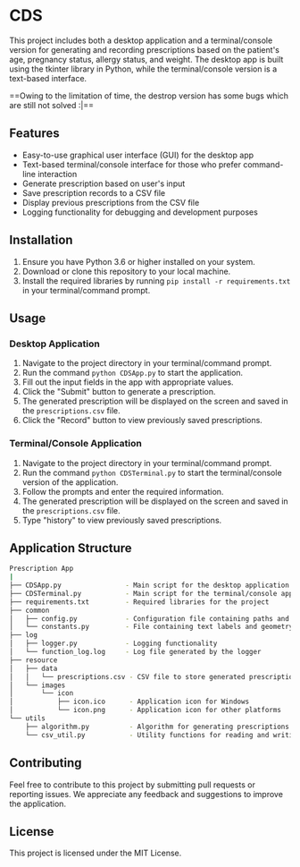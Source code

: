 # CDS

This project includes both a desktop application and a terminal/console version for generating and recording prescriptions based on the patient's age, pregnancy status, allergy status, and weight. The desktop app is built using the tkinter library in Python, while the terminal/console version is a text-based interface.

==Owing to the limitation of time, the destrop version has some bugs which are still not solved :|==

## Features

- Easy-to-use graphical user interface (GUI) for the desktop app
- Text-based terminal/console interface for those who prefer command-line interaction
- Generate prescription based on user's input
- Save prescription records to a CSV file
- Display previous prescriptions from the CSV file
- Logging functionality for debugging and development purposes

## Installation

1. Ensure you have Python 3.6 or higher installed on your system.
2. Download or clone this repository to your local machine.
3. Install the required libraries by running `pip install -r requirements.txt` in your terminal/command prompt.

## Usage

### Desktop Application

1. Navigate to the project directory in your terminal/command prompt.
2. Run the command `python CDSApp.py` to start the application.
3. Fill out the input fields in the app with appropriate values.
4. Click the "Submit" button to generate a prescription.
5. The generated prescription will be displayed on the screen and saved in the `prescriptions.csv` file.
6. Click the "Record" button to view previously saved prescriptions.

### Terminal/Console Application

1. Navigate to the project directory in your terminal/command prompt.
2. Run the command `python CDSTerminal.py` to start the terminal/console version of the application.
3. Follow the prompts and enter the required information.
4. The generated prescription will be displayed on the screen and saved in the `prescriptions.csv` file.
5. Type "history" to view previously saved prescriptions.

## Application Structure

``` bash
Prescription App
|
├── CDSApp.py                - Main script for the desktop application
├── CDSTerminal.py           - Main script for the terminal/console application
├── requirements.txt         - Required libraries for the project
├── common
│   ├── config.py            - Configuration file containing paths and constants
│   └── constants.py         - File containing text labels and geometry dimensions for the app
├── log
│   ├── logger.py            - Logging functionality
│   └── function_log.log     - Log file generated by the logger
├── resource
│   ├── data
│   │   └── prescriptions.csv - CSV file to store generated prescriptions
│   └── images
│       └── icon
│           ├── icon.ico      - Application icon for Windows
│           └── icon.png      - Application icon for other platforms
└── utils
    ├── algorithm.py          - Algorithm for generating prescriptions
    └── csv_util.py           - Utility functions for reading and writing CSV files
```

## Contributing

Feel free to contribute to this project by submitting pull requests or reporting issues. We appreciate any feedback and suggestions to improve the application.

## License

This project is licensed under the MIT License.
